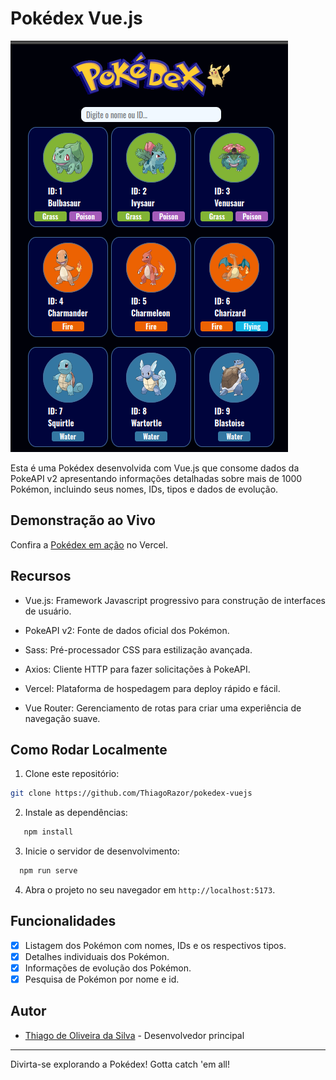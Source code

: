 # Pokédex Vue.js 

![Pokédex Screenshot](https://raw.githubusercontent.com/ThiagoRazor/pokedex-vuejs/main/src/assets/img/pokedex.png)

Esta é uma Pokédex desenvolvida com Vue.js que consome dados da PokeAPI v2
apresentando informações detalhadas sobre mais de 1000 Pokémon, incluindo seus nomes, IDs, tipos e dados de evolução. 

## Demonstração ao Vivo

Confira a [Pokédex em ação](https://pokedex-vuejs-mauve.vercel.app/pokemons) no Vercel.

## Recursos

- Vue.js: Framework Javascript progressivo para construção de interfaces de usuário.

- PokeAPI v2: Fonte de dados oficial dos Pokémon.

- Sass: Pré-processador CSS para estilização avançada.

- Axios: Cliente HTTP para fazer solicitações à PokeAPI.

- Vercel: Plataforma de hospedagem para deploy rápido e fácil.

- Vue Router: Gerenciamento de rotas para criar uma experiência de navegação suave.
  
## Como Rodar Localmente

1. Clone este repositório:
```sh
git clone https://github.com/ThiagoRazor/pokedex-vuejs
```
2. Instale as dependências:
```sh
   npm install
```
3. Inicie o servidor de desenvolvimento:
```sh
  npm run serve
```
4. Abra o projeto no seu navegador em `http://localhost:5173`.

## Funcionalidades 

- [x] Listagem dos Pokémon com nomes, IDs e os respectivos tipos.
- [x] Detalhes individuais dos Pokémon.
- [x] Informações de evolução dos Pokémon.
- [x] Pesquisa de Pokémon por nome e id.

## Autor

- [Thiago de Oliveira da Silva](https://github.com/ThiagoRazor) - Desenvolvedor principal

---

Divirta-se explorando a Pokédex! Gotta catch 'em all!
